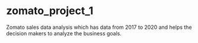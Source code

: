 # zomato_project_1
Zomato sales data analysis which has data from 2017 to 2020 and helps the decision makers to analyze the business goals.
